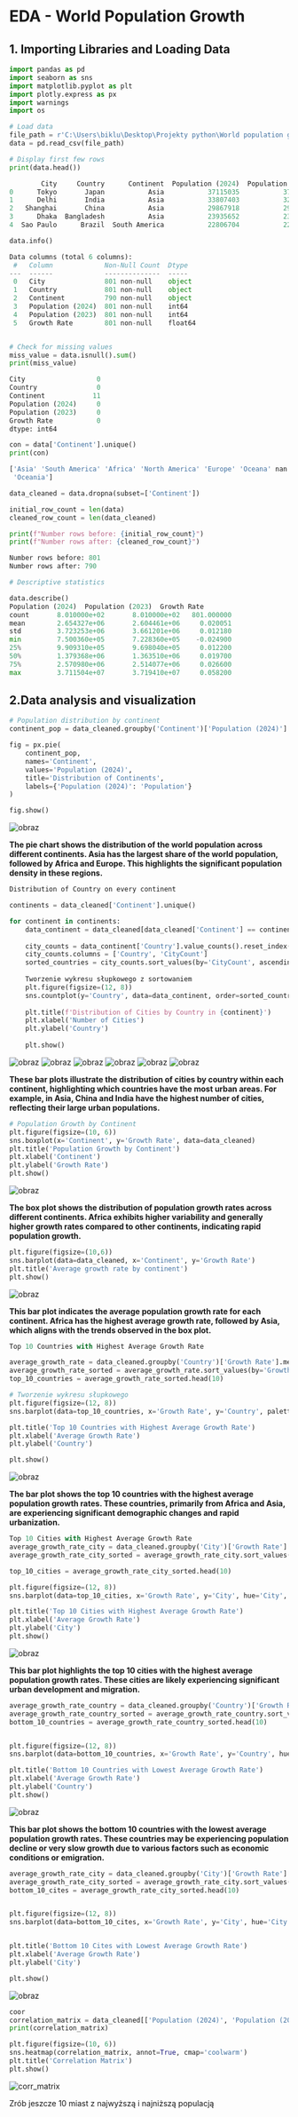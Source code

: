 # EDA - World Population Growth

## 1. Importing Libraries and Loading Data


```python
import pandas as pd
import seaborn as sns
import matplotlib.pyplot as plt
import plotly.express as px
import warnings
import os

# Load data
file_path = r'C:\Users\biklu\Desktop\Projekty python\World population growth\World population growth rate by cities 2024.csv'
data = pd.read_csv(file_path)

# Display first few rows
print(data.head())

        City     Country      Continent  Population (2024)  Population (2023)  Growth Rate
0      Tokyo       Japan           Asia           37115035           37194105      -0.0021
1      Delhi       India           Asia           33807403           32941309       0.0263
2   Shanghai       China           Asia           29867918           29210808       0.0225
3      Dhaka  Bangladesh           Asia           23935652           23209616       0.0313
4  Sao Paulo      Brazil  South America           22806704           22619736       0.0083

data.info()

Data columns (total 6 columns):
 #   Column             Non-Null Count  Dtype
---  ------             --------------  -----
 0   City               801 non-null    object
 1   Country            801 non-null    object
 2   Continent          790 non-null    object
 3   Population (2024)  801 non-null    int64
 4   Population (2023)  801 non-null    int64
 5   Growth Rate        801 non-null    float64
```
```python

# Check for missing values
miss_value = data.isnull().sum()
print(miss_value)

City                  0
Country               0
Continent            11
Population (2024)     0
Population (2023)     0
Growth Rate           0
dtype: int64

con = data['Continent'].unique()
print(con)

['Asia' 'South America' 'Africa' 'North America' 'Europe' 'Oceana' nan
 'Oceania']

data_cleaned = data.dropna(subset=['Continent'])

initial_row_count = len(data)
cleaned_row_count = len(data_cleaned)

print(f"Number rows before: {initial_row_count}")
print(f"Number rows after: {cleaned_row_count}")

Number rows before: 801
Number rows after: 790
```
```python
# Descriptive statistics

data.describe()
Population (2024)  Population (2023)  Growth Rate
count       8.010000e+02       8.010000e+02   801.000000
mean        2.654327e+06       2.604461e+06     0.020051
std         3.723253e+06       3.661201e+06     0.012180
min         7.500360e+05       7.228360e+05    -0.024900
25%         9.909310e+05       9.698040e+05     0.012200
50%         1.379368e+06       1.363510e+06     0.019700
75%         2.570980e+06       2.514077e+06     0.026600
max         3.711504e+07       3.719410e+07     0.058200
```
## 2.Data analysis and visualization

```python
# Population distribution by continent
continent_pop = data_cleaned.groupby('Continent')['Population (2024)'].sum().reset_index()

fig = px.pie(
    continent_pop,
    names='Continent',
    values='Population (2024)',
    title='Distribution of Continents',
    labels={'Population (2024)': 'Population'}
)

fig.show()
```
![obraz](https://github.com/user-attachments/assets/572cf675-3a2d-4e5f-8f9c-22670bad18ff)

**The pie chart shows the distribution of the world population across different continents. Asia has the largest share of the world population, followed by Africa and Europe. This highlights the significant population density in these regions.**

```python
Distribution of Country on every continent

continents = data_cleaned['Continent'].unique()

for continent in continents:
    data_continent = data_cleaned[data_cleaned['Continent'] == continent]
    
    city_counts = data_continent['Country'].value_counts().reset_index()
    city_counts.columns = ['Country', 'CityCount']
    sorted_countries = city_counts.sort_values(by='CityCount', ascending=False)['Country']
    
    Tworzenie wykresu słupkowego z sortowaniem
    plt.figure(figsize=(12, 8))
    sns.countplot(y='Country', data=data_continent, order=sorted_countries, palette='tab20')
    
    plt.title(f'Distribution of Cities by Country in {continent}')
    plt.xlabel('Number of Cities')
    plt.ylabel('Country')
    
    plt.show()
```
![obraz](https://github.com/user-attachments/assets/85eace2f-ec79-4f96-8af9-48ac02bca099)
![obraz](https://github.com/user-attachments/assets/5d084b56-6edc-4fc0-9eed-00eb96efd212)
![obraz](https://github.com/user-attachments/assets/bb83983e-593f-40ab-97cc-aa2c4c53eab3)
![obraz](https://github.com/user-attachments/assets/d0494836-add2-4f1b-bc66-a800d0c3cced)
![obraz](https://github.com/user-attachments/assets/fc2a91aa-6e23-462d-b7c1-68593385fcdb)
![obraz](https://github.com/user-attachments/assets/7106d848-c441-4e25-aa99-d200844ddd1c)

**These bar plots illustrate the distribution of cities by country within each continent, highlighting which countries have the most urban areas. For example, in Asia, China and India have the highest number of cities, reflecting their large urban populations.**

```python
# Population Growth by Continent
plt.figure(figsize=(10, 6))
sns.boxplot(x='Continent', y='Growth Rate', data=data_cleaned)
plt.title('Population Growth by Continent')
plt.xlabel('Continent')
plt.ylabel('Growth Rate')
plt.show()
```
![obraz](https://github.com/user-attachments/assets/5eacabb0-ea71-440e-a1b5-7d3511e0350d)

**The box plot shows the distribution of population growth rates across different continents. Africa exhibits higher variability and generally higher growth rates compared to other continents, indicating rapid population growth.**

```python
plt.figure(figsize=(10,6))
sns.barplot(data=data_cleaned, x='Continent', y='Growth Rate')
plt.title('Average growth rate by continent')
plt.show()
```
![obraz](https://github.com/user-attachments/assets/224164dd-bc22-45df-a95f-737efef360ae)

**This bar plot indicates the average population growth rate for each continent. Africa has the highest average growth rate, followed by Asia, which aligns with the trends observed in the box plot.**

```python
Top 10 Countries with Highest Average Growth Rate

average_growth_rate = data_cleaned.groupby('Country')['Growth Rate'].mean().reset_index()
average_growth_rate_sorted = average_growth_rate.sort_values(by='Growth Rate', ascending=False)
top_10_countries = average_growth_rate_sorted.head(10)

# Tworzenie wykresu słupkowego
plt.figure(figsize=(12, 8))
sns.barplot(data=top_10_countries, x='Growth Rate', y='Country', palette='viridis')

plt.title('Top 10 Countries with Highest Average Growth Rate')
plt.xlabel('Average Growth Rate')
plt.ylabel('Country')

plt.show()
```
![obraz](https://github.com/user-attachments/assets/950a5238-bf9a-459a-bfd0-3d5c34ce0e28)

**The bar plot shows the top 10 countries with the highest average population growth rates. These countries, primarily from Africa and Asia, are experiencing significant demographic changes and rapid urbanization.**

```python
Top 10 Cities with Highest Average Growth Rate
average_growth_rate_city = data_cleaned.groupby('City')['Growth Rate'].mean().reset_index()
average_growth_rate_city_sorted = average_growth_rate_city.sort_values(by='Growth Rate', ascending=False)

top_10_cities = average_growth_rate_city_sorted.head(10)

plt.figure(figsize=(12, 8))
sns.barplot(data=top_10_cities, x='Growth Rate', y='City', hue='City', palette='viridis', dodge=False)

plt.title('Top 10 Cities with Highest Average Growth Rate')
plt.xlabel('Average Growth Rate')
plt.ylabel('City')
plt.show()
```
![obraz](https://github.com/user-attachments/assets/9300f73b-1f96-466c-8c36-15b444d57833)

**This bar plot highlights the top 10 cities with the highest average population growth rates. These cities are likely experiencing significant urban development and migration.**

```python
average_growth_rate_country = data_cleaned.groupby('Country')['Growth Rate'].mean().reset_index()
average_growth_rate_country_sorted = average_growth_rate_country.sort_values(by='Growth Rate', ascending=True)
bottom_10_countries = average_growth_rate_country_sorted.head(10)


plt.figure(figsize=(12, 8))
sns.barplot(data=bottom_10_countries, x='Growth Rate', y='Country', hue='Country', palette='coolwarm', dodge=False)

plt.title('Bottom 10 Countries with Lowest Average Growth Rate')
plt.xlabel('Average Growth Rate')
plt.ylabel('Country')
plt.show()
```
![obraz](https://github.com/user-attachments/assets/2526a984-173e-4a3a-ad36-b0b1a6c6f671)

**This bar plot shows the bottom 10 countries with the lowest average population growth rates. These countries may be experiencing population decline or very slow growth due to various factors such as economic conditions or emigration.**

```python
average_growth_rate_city = data_cleaned.groupby('City')['Growth Rate'].mean().reset_index()
average_growth_rate_city_sorted = average_growth_rate_city.sort_values(by='Growth Rate', ascending=True)
bottom_10_cites = average_growth_rate_city_sorted.head(10)


plt.figure(figsize=(12, 8))
sns.barplot(data=bottom_10_cites, x='Growth Rate', y='City', hue='City', palette='coolwarm', dodge=False)


plt.title('Bottom 10 Cites with Lowest Average Growth Rate')
plt.xlabel('Average Growth Rate')
plt.ylabel('City')

plt.show()
```
![obraz](https://github.com/user-attachments/assets/1be14fca-08d0-4722-a454-d6664e2a6e5d)

```python
coor
correlation_matrix = data_cleaned[['Population (2024)', 'Population (2023)', 'Growth Rate']].corr()
print(correlation_matrix)

plt.figure(figsize=(10, 6))
sns.heatmap(correlation_matrix, annot=True, cmap='coolwarm')
plt.title('Correlation Matrix')
plt.show()
```

![corr_matrix](https://github.com/user-attachments/assets/83156f7a-f474-4c2a-b02c-707a00dbbd14)

Zrób jeszcze 10 miast z najwyższą i najniższą populacją

